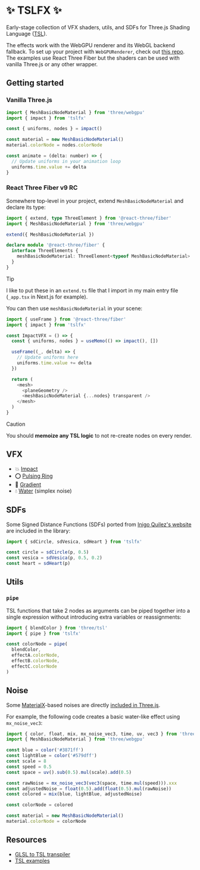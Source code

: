 # ✨ TSLFX ✨

Early-stage collection of VFX shaders, utils, and SDFs for Three.js Shading Language ([TSL](https://github.com/mrdoob/three.js/wiki/Three.js-Shading-Language)).

The effects work with the WebGPU renderer and its WebGL backend fallback. To set up your project with `WebGPURenderer`, check out [this repo](https://github.com/verekia/three-gpu-ecosystem-tests). The examples use React Three Fiber but the shaders can be used with vanilla Three.js or any other wrapper.

## Getting started

### Vanilla Three.js

```js
import { MeshBasicNodeMaterial } from 'three/webgpu'
import { impact } from 'tslfx'

const { uniforms, nodes } = impact()

const material = new MeshBasicNodeMaterial()
material.colorNode = nodes.colorNode

const animate = (delta: number) => {
  // Update uniforms in your animation loop
  uniforms.time.value += delta
}
```

### React Three Fiber v9 RC

Somewhere top-level in your project, extend `MeshBasicNodeMaterial` and declare its type:

```ts
import { extend, type ThreeElement } from '@react-three/fiber'
import { MeshBasicNodeMaterial } from 'three/webgpu'

extend({ MeshBasicNodeMaterial })

declare module '@react-three/fiber' {
  interface ThreeElements {
    meshBasicNodeMaterial: ThreeElement<typeof MeshBasicNodeMaterial>
  }
}
```

> [!TIP]
> I like to put these in an `extend.ts` file that I import in my main entry file (`_app.tsx` in Next.js for example).

You can then use `meshBasicNodeMaterial` in your scene:

```js
import { useFrame } from '@react-three/fiber'
import { impact } from 'tslfx'

const ImpactVFX = () => {
  const { uniforms, nodes } = useMemo(() => impact(), [])

  useFrame((_, delta) => {
    // Update uniforms here
    uniforms.time.value += delta
  })

  return (
    <mesh>
      <planeGeometry />
      <meshBasicNodeMaterial {...nodes} transparent />
    </mesh>
  )
}
```

> [!CAUTION]
> You should **memoize any TSL logic** to not re-create nodes on every render.

## VFX

- 💥 [Impact](https://tslfx.v1v2.io/impact)
- ⭕️ [Pulsing Ring](https://tslfx.v1v2.io/pulsing-ring)
- 🌈 [Gradient](https://tslfx.v1v2.io/gradient)
- 💧 [Water](https://tslfx.v1v2.io/water) (simplex noise)

## SDFs

Some Signed Distance Functions (SDFs) ported from [Inigo Quilez's website](https://iquilezles.org/articles/distfunctions2d/) are included in the library:

```js
import { sdCircle, sdVesica, sdHeart } from 'tslfx'

const circle = sdCircle(p, 0.5)
const vesica = sdVesica(p, 0.5, 0.2)
const heart = sdHeart(p)
```

## Utils

### `pipe`

TSL functions that take 2 nodes as arguments can be piped together into a single expression without introducing extra variables or reassignments:

```js
import { blendColor } from 'three/tsl'
import { pipe } from 'tslfx'

const colorNode = pipe(
  blendColor,
  effectA.colorNode,
  effectB.colorNode,
  effectC.colorNode
)
```

## Noise

Some [MaterialX](https://materialx.org/)-based noises are directly [included in Three.js](https://github.com/mrdoob/three.js/blob/master/examples/webgpu_materialx_noise.html).

For example, the following code creates a basic water-like effect using `mx_noise_vec3`:

```js
import { color, float, mix, mx_noise_vec3, time, uv, vec3 } from 'three/tsl'
import { MeshBasicNodeMaterial } from 'three/webgpu'

const blue = color('#3871ff')
const lightBlue = color('#579dff')
const scale = 8
const speed = 0.5
const space = uv().sub(0.5).mul(scale).add(0.5)

const rawNoise = mx_noise_vec3(vec3(space, time.mul(speed))).xxx
const adjustedNoise = float(0.5).add(float(0.5).mul(rawNoise))
const colored = mix(blue, lightBlue, adjustedNoise)

const colorNode = colored

const material = new MeshBasicNodeMaterial()
material.colorNode = colorNode
```

## Resources

- [GLSL to TSL transpiler](https://threejs.org/examples/?q=webgpu#webgpu_tsl_transpiler)
- [TSL examples](https://threejs.org/examples/?q=tsl)
